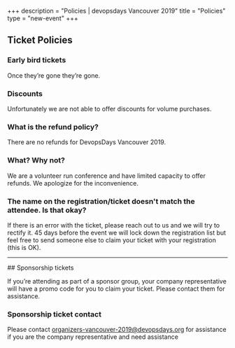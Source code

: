 +++
description = "Policies | devopsdays Vancouver 2019"
title = "Policies"
type = "new-event"
+++
## Ticket Policies

### Early bird tickets
Once they’re gone they’re gone.

### Discounts
Unfortunately we are not able to offer discounts for volume purchases.

### What is the refund policy?
There are no refunds for DevopsDays Vancouver 2019.

### What?  Why not?
We are a volunteer run conference and have limited capacity to offer refunds.  We apologize for the inconvenience.

### The name on the registration/ticket doesn't match the attendee. Is that okay?

If there is an error with the ticket, please reach out to us and we will try to rectify it. 45 days before the event we will lock down the registration list but feel free to send someone else to claim your ticket with your registration (this is OK).

<hr>
## Sponsorship tickets

If you’re attending as part of a sponsor group, your company representative will have a promo code for you to claim your ticket.  Please contact them for assistance.

### Sponsorship ticket contact

Please contact <a href="mailto:mailto:organizers-vancouver-2019@devopsdays.org">organizers-vancouver-2019@devopsdays.org</a> for assistance if you are the company representative and need assistance